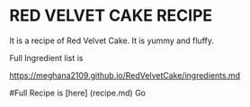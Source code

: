 <h1>RED VELVET CAKE RECIPE</h1>


<p>
It is a recipe of Red Velvet Cake. It is yummy and fluffy.
</p>

<p>
Full Ingredient list is 

<https://meghana2109.github.io/RedVelvetCake/ingredients.md> 


#Full Recipe is [here] (recipe.md) Go



